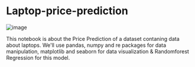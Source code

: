 # Laptop-price-prediction
![image](https://user-images.githubusercontent.com/100820712/198497853-e706d670-73d9-4f6f-abf4-700c867e6760.png)

This notebook is about the Price Prediction of a dataset contaning data about laptops. We'll use pandas, numpy and re packages for data manipulation, matplotlib and seaborn for data visualization & Randomforest Regression for this model.
